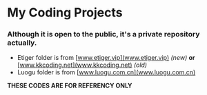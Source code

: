 # My Coding Projects

### Although it is open to the public, it's a private repository actually.

* Etiger folder is from [www.etiger.vip](www.etiger.vip) *(new)* **or** [www.kkcoding.net](www.kkcoding.net) *(old)*
* Luogu folder is from [www.luogu.com.cn](www.luogu.com.cn)

**THESE CODES ARE FOR REFERENCY ONLY**

